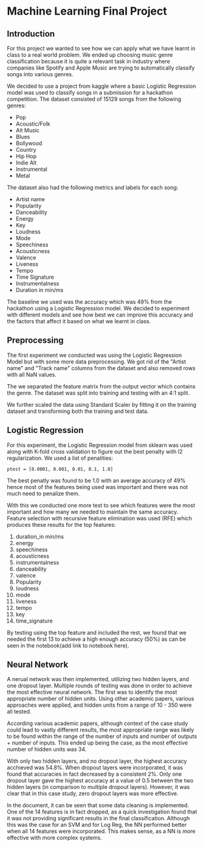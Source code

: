 # Machine Learning Final Project

## Introduction

For this project we wanted to see how we can apply what we have learnt in class to a real world problem.
We ended up choosing music genre classification because it is quite a relevant task in industry where companies like Spotify and Apple Music are trying to automatically classify songs into various genres.

We decided to use a project from kaggle where a basic Logistic Regression model was used to classify songs in a submission for a hackathon competition. The dataset consisted of 15129 songs from the following genres:

-   Pop
-   Acoustic/Folk
-   Alt Music
-   Blues
-   Bollywood
-   Country
-   Hip Hop
-   Indie Alt
-   Instrumental
-   Metal

The dataset also had the following metrics and labels for each song:

-   Artist name
-   Popularity
-   Danceability
-   Energy
-   Key
-   Loudness
-   Mode
-   Speechiness
-   Acousticness
-   Valence
-   Liveness
-   Tempo
-   Time Signature
-   Instrumentalness
-   Duration in min/ms

The baseline we used was the accuracy which was 49% from the hackathon using a Logistic Regression model. We decided to experiment with different models and see how best we can improve this accuracy and the factors that affect it based on what we learnt in class.

## Preprocessing

The first experiment we conducted was using the Logistic Regression Model but with some more data preprocessing. We got rid of the "Artist name" and "Track name" columns from the dataset and also removed rows with all NaN values.

The we separated the feature matrix from the output vector which contains the genre. The dataset was split into training and testing with an 4:1 split.

We further scaled the data using Standard Scaler by fitting it on the training dataset and transforming both the training and test data.

## Logistic Regression

For this experiment, the Logistic Regression model from sklearn was used along with K-fold cross validation to figure out the best penalty with l2 regularization. We used a list of penalities:

```
ptest = [0.0001, 0.001, 0.01, 0.1, 1.0]
```

The best penatly was found to be 1.0 with an average accuracy of 49% hence most of the features being used was important and there was not much need to penalize them.

With this we conducted one more test to see which features were the most important and how many we needed to maintain the same accuracy. Feature selection with recursive feature elimination was used (RFE) which produces these results for the top features:

1. duration_in min/ms
2. energy
3. speechiness
4. acousticness
5. instrumentalness
6. danceability
7. valence
8. Popularity
9. loudness
10. mode
11. liveness
12. tempo
13. key
14. time_signature

By testing using the top feature and included the rest, we found that we needed the first 13 to achieve a high enough accuracy (50%) as can be seen in the notebook(add link to notebook here).

## Neural Network

A nerual network was then implemented, utilizing two hidden layers, and one dropout layer. Multiple rounds of testing was done in order to achieve the most effective neural network. The first was to identify the most appropriate number of hidden units. Using other academic papers, various approaches were applied, and hidden units from a range of 10 - 350 were all tested.

According various academic papers, although context of the case study could lead to vastly different results, the most appropriate range was likely to be found within the range of the number of inputs and number of outputs + number of inputs. This ended up being the case, as the most effective number of hidden units was 34.

With only two hidden layers, and no dropout layer, the highest accuracy acchieved was 54.8%. When dropout layers were incorporated, it was found that accuracies in fact decreased by a consistent 2%. Only one dropout layer gave the highest accuracy at a value of 0.5 between the two hidden layers (in comparison to multiple dropout layers). However, it was clear that in this case study, zero dropout layers was more effective.

In the document, it can be seen that some data cleaning is implemented. One of the 14 features is in fact dropped, as a quick investigation found that it was not providing significant results in the final classification. Although this was the case for an SVM and for Log Reg, the NN performed better when all 14 features were incorporated. This makes sense, as a NN is more effective with more complex systems.
